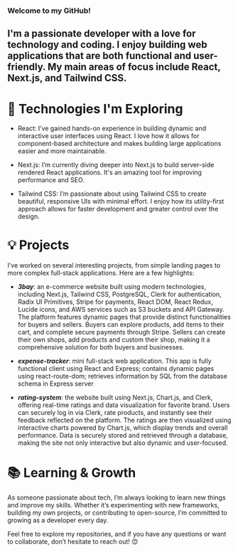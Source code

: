### Welcome to my GitHub!

## I'm a passionate developer with a love for technology and coding. I enjoy building web applications that are both functional and user-friendly. My main areas of focus include React, Next.js, and Tailwind CSS.

# 🚀 Technologies I'm Exploring
- React: I’ve gained hands-on experience in building dynamic and interactive user interfaces using React. I love how it allows for component-based architecture and makes building large applications easier and more maintainable.

- Next.js: I’m currently diving deeper into Next.js to build server-side rendered React applications. It's an amazing tool for improving performance and SEO.

- Tailwind CSS: I’m passionate about using Tailwind CSS to create beautiful, responsive UIs with minimal effort. I enjoy how its utility-first approach allows for faster development and greater control over the design.

# 💡 Projects
I’ve worked on several interesting projects, from simple landing pages to more complex full-stack applications. Here are a few highlights:

- ___3bay___: an e-commerce website built using modern technologies, including Next.js, Tailwind CSS, PostgreSQL, Clerk for authentication, Radix UI Primitives, Stripe for payments, React DOM, React Redux, Lucide icons, and AWS services such as S3 buckets and API Gateway. The platform features dynamic pages that provide distinct functionalities for buyers and sellers. Buyers can explore products, add items to their cart, and complete secure payments through Stripe. Sellers can create their own shops, add products and custom their shop, making it a comprehensive solution for both buyers and businesses.

- ___expense-tracker___: mini full-stack web application. This app is fully functional client using React and Express; contains dynamic pages using react-route-dom; retrieves information by
SQL from the database schema in Express server

- ___rating-system___: the website built using Next.js, Chart.js, and Clerk, offering real-time ratings and data visualization for favorite brand. Users can securely log in via Clerk, rate products, and instantly see their feedback reflected on the platform. The ratings are then visualized using interactive charts powered by Chart.js, which display trends and overall performance. Data is securely stored and retrieved through a database, making the site not only interactive but also dynamic and user-focused.

# 📚 Learning & Growth
As someone passionate about tech, I’m always looking to learn new things and improve my skills. Whether it’s experimenting with new frameworks, building my own projects, or contributing to open-source, I’m committed to growing as a developer every day.

Feel free to explore my repositories, and if you have any questions or want to collaborate, don’t hesitate to reach out! 😊
